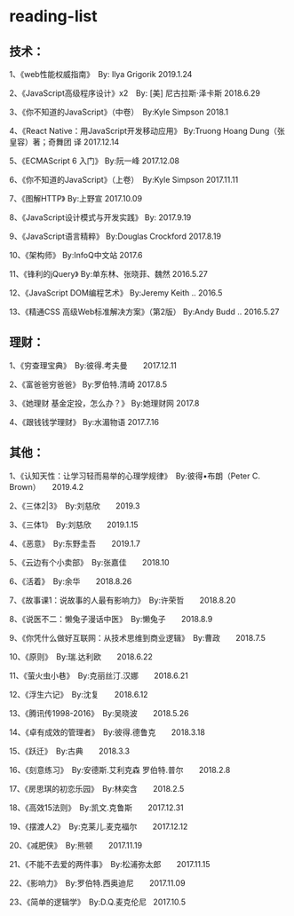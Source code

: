 # reading-list

## 技术：

1、《web性能权威指南》　By: Ilya Grigorik    2019.1.24

2、《JavaScript高级程序设计》x2　By: [美] 尼古拉斯·泽卡斯   2018.6.29

3、《你不知道的JavaScript》（中卷）　By:Kyle Simpson  2018.1

4、《React Native：用JavaScript开发移动应用》 By:Truong Hoang Dung（张皇容）著；奇舞团 译  2017.12.14

5、《ECMAScript 6 入门》 By:阮一峰  2017.12.08

6、《你不知道的JavaScript》（上卷）　By:Kyle Simpson  2017.11.11

7、《图解HTTP》 By:上野宣  2017.10.09

8、《JavaScript设计模式与开发实践》 By:  2017.9.19

9、《JavaScript语言精粹》 By:Douglas Crockford  2017.8.19

10、《架构师》 By:InfoQ中文站  2017.6

11、《锋利的jQuery》 By:单东林、张晓菲、魏然   2016.5.27

12、《JavaScript DOM编程艺术》 By:Jeremy Keith ..   2016.5

13、《精通CSS 高级Web标准解决方案》（第2版） By:Andy Budd ..  2016.5.27


## 理财：

1、《穷查理宝典》　By:彼得.考夫曼　　2017.12.11

2、《富爸爸穷爸爸》 By:罗伯特.清崎   2017.8.5

3、《她理财 基金定投，怎么办？》 By:她理财网   2017.8

4、《跟钱钱学理财》 By:水湄物语   2017.7.16


## 其他：

1、《认知天性：让学习轻而易举的心理学规律》　By:彼得•布朗（Peter C. Brown）　　2019.4.2

2、《三体2|3》　By:刘慈欣　　2019.3

3、《三体1》　By:刘慈欣　　2019.1.15

4、《恶意》　By:东野圭吾　　2019.1.7

5、《云边有个小卖部》　By:张嘉佳　　2018.10

6、《活着》　By:余华　　2018.8.26

7、《故事课1：说故事的人最有影响力》　By:许荣哲　　2018.8.20

8、《说医不二：懒兔子漫话中医》　By:懒兔子　　2018.8.9

9、《你凭什么做好互联网：从技术思维到商业逻辑》　By:曹政　　2018.7.5

10、《原则》　By:瑞.达利欧　　2018.6.22

11、《萤火虫小巷》　By:克丽丝汀.汉娜　　2018.6.21

12、《浮生六记》　By:沈复　　2018.6.12

13、《腾讯传1998-2016》　By:吴晓波　　2018.5.26

14、《卓有成效的管理者》　By:彼得.德鲁克　　2018.3.18

15、《跃迁》　By:古典　　2018.3.3

16、《刻意练习》　By:安德斯.艾利克森 罗伯特.普尔　　2018.2.8

17、《房思琪的初恋乐园》　By:林奕含　　2018.2.5

18、《高效15法则》　By:凯文.克鲁斯　　2017.12.31

19、《摆渡人2》　By:克莱儿.麦克福尔　　2017.12.12

20、《减肥侠》　By:熊顿　　2017.11.19

21、《不能不去爱的两件事》　By:松浦弥太郎　　2017.11.15

22、《影响力》　By:罗伯特.西奥迪尼　　2017.11.09

23、《简单的逻辑学》　By:D.Q.麦克伦尼   2017.10.5

